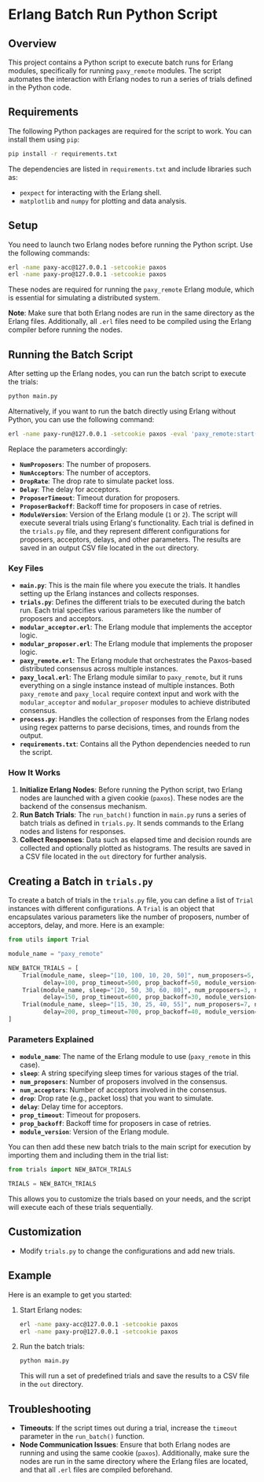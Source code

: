 # Erlang Batch Run Python Script

## Overview
This project contains a Python script to execute batch runs for Erlang modules, specifically for running `paxy_remote` modules. The script automates the interaction with Erlang nodes to run a series of trials defined in the Python code.

## Requirements
The following Python packages are required for the script to work. You can install them using `pip`:

```sh
pip install -r requirements.txt
```

The dependencies are listed in `requirements.txt` and include libraries such as:
- `pexpect` for interacting with the Erlang shell.
- `matplotlib` and `numpy` for plotting and data analysis.

## Setup
You need to launch two Erlang nodes before running the Python script. Use the following commands:

```sh
erl -name paxy-acc@127.0.0.1 -setcookie paxos
erl -name paxy-pro@127.0.0.1 -setcookie paxos
```
These nodes are required for running the `paxy_remote` Erlang module, which is essential for simulating a distributed system.

**Note**: Make sure that both Erlang nodes are run in the same directory as the Erlang files. Additionally, all `.erl` files need to be compiled using the Erlang compiler before running the nodes.

## Running the Batch Script
After setting up the Erlang nodes, you can run the batch script to execute the trials:

```sh
python main.py
```
Alternatively, if you want to run the batch directly using Erlang without Python, you can use the following command:

```sh
erl -name paxy-run@127.0.0.1 -setcookie paxos -eval 'paxy_remote:start(NumProposers, NumAcceptors, DropRate, Delay, ProposerTimeout, ProposerBackoff, ModuleVersion)'
```
Replace the parameters accordingly:
- **`NumProposers`**: The number of proposers.
- **`NumAcceptors`**: The number of acceptors.
- **`DropRate`**: The drop rate to simulate packet loss.
- **`Delay`**: The delay for acceptors.
- **`ProposerTimeout`**: Timeout duration for proposers.
- **`ProposerBackoff`**: Backoff time for proposers in case of retries.
- **`ModuleVersion`**: Version of the Erlang module (`1` or `2`).
The script will execute several trials using Erlang's functionality. Each trial is defined in the `trials.py` file, and they represent different configurations for proposers, acceptors, delays, and other parameters. The results are saved in an output CSV file located in the `out` directory.

### Key Files
- **`main.py`**: This is the main file where you execute the trials. It handles setting up the Erlang instances and collects responses.
- **`trials.py`**: Defines the different trials to be executed during the batch run. Each trial specifies various parameters like the number of proposers and acceptors.
- **`modular_acceptor.erl`**: The Erlang module that implements the acceptor logic.
- **`modular_proposer.erl`**: The Erlang module that implements the proposer logic.
- **`paxy_remote.erl`**: The Erlang module that orchestrates the Paxos-based distributed consensus across multiple instances.
- **`paxy_local.erl`**: The Erlang module similar to `paxy_remote`, but it runs everything on a single instance instead of multiple instances. Both `paxy_remote` and `paxy_local` require context input and work with the `modular_acceptor` and `modular_proposer` modules to achieve distributed consensus.
- **`process.py`**: Handles the collection of responses from the Erlang nodes using regex patterns to parse decisions, times, and rounds from the output.
- **`requirements.txt`**: Contains all the Python dependencies needed to run the script.

### How It Works
1. **Initialize Erlang Nodes**: Before running the Python script, two Erlang nodes are launched with a given cookie (`paxos`). These nodes are the backend of the consensus mechanism.
2. **Run Batch Trials**: The `run_batch()` function in `main.py` runs a series of batch trials as defined in `trials.py`. It sends commands to the Erlang nodes and listens for responses. 
3. **Collect Responses**: Data such as elapsed time and decision rounds are collected and optionally plotted as histograms. The results are saved in a CSV file located in the `out` directory for further analysis.

## Creating a Batch in `trials.py`
To create a batch of trials in the `trials.py` file, you can define a list of `Trial` instances with different configurations. A `Trial` is an object that encapsulates various parameters like the number of proposers, number of acceptors, delay, and more. Here is an example:

```python
from utils import Trial

module_name = "paxy_remote"

NEW_BATCH_TRIALS = [
    Trial(module_name, sleep="[10, 100, 10, 20, 50]", num_proposers=5, num_acceptors=10, drop=2,
          delay=100, prop_timeout=500, prop_backoff=50, module_version="2"),
    Trial(module_name, sleep="[20, 50, 30, 60, 80]", num_proposers=3, num_acceptors=8, drop=1,
          delay=150, prop_timeout=600, prop_backoff=30, module_version="2"),
    Trial(module_name, sleep="[15, 30, 25, 40, 55]", num_proposers=7, num_acceptors=12, drop=3,
          delay=200, prop_timeout=700, prop_backoff=40, module_version="2"),
]
```

### Parameters Explained
- **`module_name`**: The name of the Erlang module to use (`paxy_remote` in this case).
- **`sleep`**: A string specifying sleep times for various stages of the trial.
- **`num_proposers`**: Number of proposers involved in the consensus.
- **`num_acceptors`**: Number of acceptors involved in the consensus.
- **`drop`**: Drop rate (e.g., packet loss) that you want to simulate.
- **`delay`**: Delay time for acceptors.
- **`prop_timeout`**: Timeout for proposers.
- **`prop_backoff`**: Backoff time for proposers in case of retries.
- **`module_version`**: Version of the Erlang module.

You can then add these new batch trials to the main script for execution by importing them and including them in the trial list:

```python
from trials import NEW_BATCH_TRIALS

TRIALS = NEW_BATCH_TRIALS
```
This allows you to customize the trials based on your needs, and the script will execute each of these trials sequentially.

## Customization
- Modify `trials.py` to change the configurations and add new trials.

## Example
Here is an example to get you started:
1. Start Erlang nodes:
   ```sh
   erl -name paxy-acc@127.0.0.1 -setcookie paxos
   erl -name paxy-pro@127.0.0.1 -setcookie paxos
   ```
2. Run the batch trials:
   ```sh
   python main.py
   ```
   This will run a set of predefined trials and save the results to a CSV file in the `out` directory.

## Troubleshooting
- **Timeouts**: If the script times out during a trial, increase the `timeout` parameter in the `run_batch()` function.
- **Node Communication Issues**: Ensure that both Erlang nodes are running and using the same cookie (`paxos`). Additionally, make sure the nodes are run in the same directory where the Erlang files are located, and that all `.erl` files are compiled beforehand.
